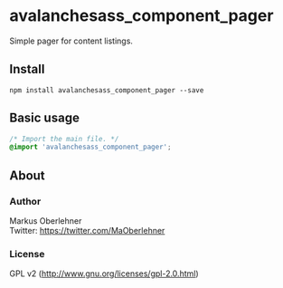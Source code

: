 # avalanchesass_component_pager
Simple pager for content listings.

## Install
```
npm install avalanchesass_component_pager --save
```

## Basic usage
```css
/* Import the main file. */
@import 'avalanchesass_component_pager';
```

## About
### Author
Markus Oberlehner  
Twitter: https://twitter.com/MaOberlehner

### License
GPL v2 (http://www.gnu.org/licenses/gpl-2.0.html)
